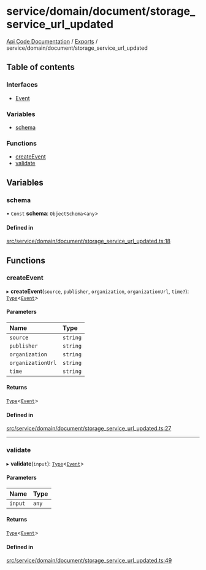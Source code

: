 # service/domain/document/storage\_service\_url\_updated
 
[Api Code Documentation](../README.md) / [Exports](../modules.md) / service/domain/document/storage\_service\_url\_updated

## Table of contents

### Interfaces

- [Event](../interfaces/service_domain_document_storage_service_url_updated.Event.md)

### Variables

- [schema](service_domain_document_storage_service_url_updated.md#schema)

### Functions

- [createEvent](service_domain_document_storage_service_url_updated.md#createevent)
- [validate](service_domain_document_storage_service_url_updated.md#validate)

## Variables

### schema

• `Const` **schema**: `ObjectSchema`<`any`\>

#### Defined in

[src/service/domain/document/storage_service_url_updated.ts:18](https://github.com/openkfw/TruBudget/blob/4d7fd4be/api/src/service/domain/document/storage_service_url_updated.ts#L18)

## Functions

### createEvent

▸ **createEvent**(`source`, `publisher`, `organization`, `organizationUrl`, `time?`): [`Type`](result.md#type)<[`Event`](../interfaces/service_domain_document_storage_service_url_updated.Event.md)\>

#### Parameters

| Name | Type |
| :------ | :------ |
| `source` | `string` |
| `publisher` | `string` |
| `organization` | `string` |
| `organizationUrl` | `string` |
| `time` | `string` |

#### Returns

[`Type`](result.md#type)<[`Event`](../interfaces/service_domain_document_storage_service_url_updated.Event.md)\>

#### Defined in

[src/service/domain/document/storage_service_url_updated.ts:27](https://github.com/openkfw/TruBudget/blob/4d7fd4be/api/src/service/domain/document/storage_service_url_updated.ts#L27)

___

### validate

▸ **validate**(`input`): [`Type`](result.md#type)<[`Event`](../interfaces/service_domain_document_storage_service_url_updated.Event.md)\>

#### Parameters

| Name | Type |
| :------ | :------ |
| `input` | `any` |

#### Returns

[`Type`](result.md#type)<[`Event`](../interfaces/service_domain_document_storage_service_url_updated.Event.md)\>

#### Defined in

[src/service/domain/document/storage_service_url_updated.ts:49](https://github.com/openkfw/TruBudget/blob/4d7fd4be/api/src/service/domain/document/storage_service_url_updated.ts#L49)
